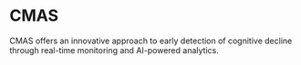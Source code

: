 # CMAS
CMAS offers an innovative approach to early detection of cognitive decline through real-time monitoring and AI-powered analytics.
